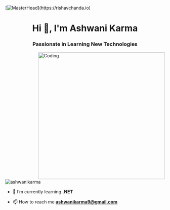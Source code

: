 [![MasterHead](https://1.bp.blogspot.com/-7A4WynwLsM...)](https://rishavchanda.io)
<h1 align="center">Hi 👋, I'm Ashwani Karma</h1>
<h3 align="center">Passionate in Learning New Technologies</h3>
<img align="right" alt="Coding" width="400" src="https://i.giphy.com/media/qgQUggAC3Pfv687qPC/giphy.webp">

<p align="left"> <img src="https://komarev.com/ghpvc/?username=ashwanikarma&label=Profile%20views&color=0e75b6&style=flat" alt="ashwanikarma" /> </p>

- 🌱 I’m currently learning **.NET**

- 📫 How to reach me **ashwanikarma9@gmail.com**


